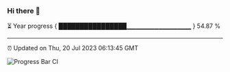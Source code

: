 ### Hi there 👋

⏳ Year progress { ████████████████▁▁▁▁▁▁▁▁▁▁▁▁▁▁ } 54.87 %

---

⏰ Updated on Thu, 20 Jul 2023 06:13:45 GMT

![Progress Bar CI](https://github.com/liununu/liununu/workflows/Progress%20Bar%20CI/badge.svg)
